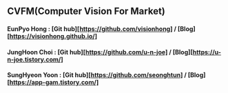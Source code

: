 ## CVFM(Computer Vision For Market)
#### EunPyo Hong : [Git hub][https://github.com/visionhong] / [Blog][https://visionhong.github.io/]
#### JungHoon Choi : [Git hub][https://github.com/u-n-joe] / [Blog][https://u-n-joe.tistory.com/]
#### SungHyeon Yoon : [Git hub][https://github.com/seonghtun] / [Blog][https://app-gam.tistory.com/]
